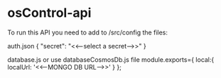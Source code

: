 # osControl-api

To run this API you need to add to /src/config the files:

auth.json
{
    "secret": "<<--select a secret-->>"
}

database.js or use databaseCosmosDb.js file
module.exports={
    local:{
        localUrl: '<<--MONGO DB URL-->>'
    }
};
